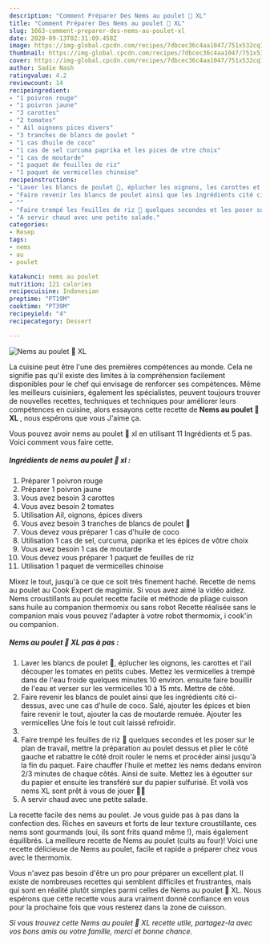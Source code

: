```yaml
---
description: "Comment Préparer Des Nems au poulet 🐔 XL"
title: "Comment Préparer Des Nems au poulet 🐔 XL"
slug: 1663-comment-preparer-des-nems-au-poulet-xl
date: 2020-09-13T02:31:09.458Z
image: https://img-global.cpcdn.com/recipes/7dbcec36c4aa1047/751x532cq70/nems-au-poulet-🐔-xl-photo-principale-de-la-recette.jpg
thumbnail: https://img-global.cpcdn.com/recipes/7dbcec36c4aa1047/751x532cq70/nems-au-poulet-🐔-xl-photo-principale-de-la-recette.jpg
cover: https://img-global.cpcdn.com/recipes/7dbcec36c4aa1047/751x532cq70/nems-au-poulet-🐔-xl-photo-principale-de-la-recette.jpg
author: Sadie Nash
ratingvalue: 4.2
reviewcount: 14
recipeingredient:
- "1 poivron rouge"
- "1 poivron jaune"
- "3 carottes"
- "2 tomates"
- " Ail oignons pices divers"
- "3 tranches de blancs de poulet "
- "1 cas dhuile de coco"
- "1 cas de sel curcuma paprika et les pices de vtre choix"
- "1 cas de moutarde"
- "1 paquet de feuilles de riz"
- "1 paquet de vermicelles chinoise"
recipeinstructions:
- "Laver les blancs de poulet 🐔, éplucher les oignons, les carottes et l&#39;ail découper les tomates en petits cubes. Mettez les vermicelles à trempé dans de l&#39;eau froide quelques minutes 10 environ. ensuite faire bouillir de l&#39;eau et verser sur les vermicelles 10 à 15 mts. Mettre de côté."
- "Faire revenir les blancs de poulet ainsi que les ingrédients cité ci-dessus, avec une cas d&#39;huile de coco. Salé, ajouter les épices et bien faire revenir le tout, ajouter la cas de moutarde remuée. Ajouter les vermicelles Une fois le tout cuit laissé refroidir."
- ""
- "Faire trempé les feuilles de riz 🍚 quelques secondes et les poser sur le plan de travail, mettre la préparation au poulet dessus et plier le côté gauche et rabattre le côté droit rouler le nems et procéder ainsi jusqu&#39;à la fin du paquet. Faire chauffer l&#39;huile et mettez les nems dedans environ 2/3 minutes de chaque côtés. Ainsi de suite. Mettez les à égoutter sur du papier et ensuite les transféré sur du papier sulfurisé. Et voilà vos nems XL sont prêt à vous de jouer 👌🏾"
- "A servir chaud avec une petite salade."
categories:
- Resep
tags:
- nems
- au
- poulet

katakunci: nems au poulet 
nutrition: 121 calories
recipecuisine: Indonesian
preptime: "PT19M"
cooktime: "PT39M"
recipeyield: "4"
recipecategory: Dessert

---
```



![Nems au poulet 🐔 XL](https://img-global.cpcdn.com/recipes/7dbcec36c4aa1047/751x532cq70/nems-au-poulet-🐔-xl-photo-principale-de-la-recette.jpg)

La cuisine peut être l'une des premières compétences au monde. Cela ne signifie pas qu'il existe des limites à la compréhension facilement disponibles pour le chef qui envisage de renforcer ses compétences. Même les meilleurs cuisiniers, également les spécialistes, peuvent toujours trouver de nouvelles recettes, techniques et techniques pour améliorer leurs compétences en cuisine, alors essayons cette recette de <strong> Nems au poulet 🐔 XL </strong>, nous espérons que vous J'aime ça.

<!--inarticleads1-->

Vous pouvez avoir nems au poulet 🐔 xl en utilisant 11 Ingrédients et 5 pas. Voici comment vous faire cette.

##### Ingrédients de nems au poulet 🐔 xl :

1. Préparer 1 poivron rouge
1. Préparer 1 poivron jaune
1. Vous avez besoin 3 carottes
1. Vous avez besoin 2 tomates
1. Utilisation  Ail, oignons, épices divers
1. Vous avez besoin 3 tranches de blancs de poulet 🐔
1. Vous devez vous préparer 1 cas d&#39;huile de coco
1. Utilisation 1 cas de sel, curcuma, paprika et les épices de vôtre choix
1. Vous avez besoin 1 cas de moutarde
1. Vous devez vous préparer 1 paquet de feuilles de riz
1. Utilisation 1 paquet de vermicelles chinoise


Mixez le tout, jusqu&#39;à ce que ce soit très finement haché. Recette de nems au poulet au Cook Expert de magimix. Si vous avez aimé la vidéo aidez. Nems croustillants au poulet recette facile et méthode de pliage cuisson sans huile au companion thermomix ou sans robot Recette réalisée sans le companion mais vous pouvez l&#39;adapter à votre robot thermomix, i cook&#39;in ou companion. 

<!--inarticleads2-->

##### Nems au poulet 🐔 XL pas à pas :

1. Laver les blancs de poulet 🐔, éplucher les oignons, les carottes et l&#39;ail découper les tomates en petits cubes. Mettez les vermicelles à trempé dans de l&#39;eau froide quelques minutes 10 environ. ensuite faire bouillir de l&#39;eau et verser sur les vermicelles 10 à 15 mts. Mettre de côté.
1. Faire revenir les blancs de poulet ainsi que les ingrédients cité ci-dessus, avec une cas d&#39;huile de coco. Salé, ajouter les épices et bien faire revenir le tout, ajouter la cas de moutarde remuée. Ajouter les vermicelles Une fois le tout cuit laissé refroidir.
1. 
1. Faire trempé les feuilles de riz 🍚 quelques secondes et les poser sur le plan de travail, mettre la préparation au poulet dessus et plier le côté gauche et rabattre le côté droit rouler le nems et procéder ainsi jusqu&#39;à la fin du paquet. Faire chauffer l&#39;huile et mettez les nems dedans environ 2/3 minutes de chaque côtés. Ainsi de suite. Mettez les à égoutter sur du papier et ensuite les transféré sur du papier sulfurisé. Et voilà vos nems XL sont prêt à vous de jouer 👌🏾
1. A servir chaud avec une petite salade.


La recette facile des nems au poulet. Je vous guide pas à pas dans la confection des. Riches en saveurs et forts de leur texture croustillante, ces nems sont gourmands (oui, ils sont frits quand même !), mais également équilibrés. La meilleure recette de Nems au poulet (cuits au four)! Voici une recette délicieuse de Nems au poulet, facile et rapide a préparer chez vous avec le thermomix. 

<!--inarticleads1-->

<p>
Vous n'avez pas besoin d'être un pro pour préparer un excellent plat. Il existe de nombreuses recettes qui semblent difficiles et frustrantes, mais qui sont en réalité plutôt simples parmi celles de Nems au poulet 🐔 XL. Nous espérons que cette recette vous aura vraiment donné confiance en vous pour la prochaine fois que vous resterez dans la zone de cuisson.
</p>

<p>
<i>Si vous trouvez cette Nems au poulet 🐔 XL recette utile, partagez-la avec vos bons amis ou votre famille, merci et bonne chance.</i>
</p>
